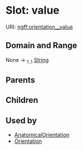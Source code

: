 
# Slot: value



URI: [ngff:orientation__value](https://w3id.org/ome/ngff/orientation__value)


## Domain and Range

None &#8594;  <sub>1..1</sub> [String](types/String.md)

## Parents


## Children


## Used by

 * [AnatomicalOrientation](AnatomicalOrientation.md)
 * [Orientation](Orientation.md)

